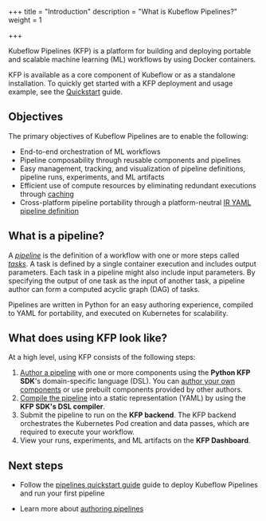 +++
title = "Introduction"
description = "What is Kubeflow Pipelines?"
weight = 1
                    
+++


Kubeflow Pipelines (KFP) is a platform for building and deploying portable and
scalable machine learning (ML) workflows by using Docker containers.

KFP is available as a core component of Kubeflow or as a standalone installation. To quickly get started with a KFP deployment and usage example, see the [Quickstart][quickstart] guide.

<!-- TODO: Include these links once the topic is available -->
<!-- [Learn more about installing Kubeflow][Installation]
[Learn more about installing Kubeflow Pipelines standalone][Installation] -->

## Objectives

The primary objectives of Kubeflow Pipelines are to enable the following:
* End-to-end orchestration of ML workflows
* Pipeline composability through reusable components and pipelines
* Easy management, tracking, and visualization of pipeline definitions, pipeline runs, experiments, and ML artifacts
* Efficient use of compute resources by eliminating redundant executions through [caching][caching]
* Cross-platform pipeline portability through a platform-neutral [IR YAML pipeline definition][ir-yaml]

## What is a pipeline?

A [_pipeline_][pipelines] is the definition of a workflow with one or more steps called [_tasks_][tasks]. A task is defined by a single container execution and includes output parameters. Each task in a pipeline might also include input parameters. By specifying the output of one task as the input of another task, a pipeline author can form a computed acyclic graph (DAG) of tasks.

Pipelines are written in Python for an easy authoring experience, compiled to YAML for portability, and executed on Kubernetes for scalability.


## What does using KFP look like?

At a high level, using KFP consists of the following steps:

1. [Author a pipeline][author-a-pipeline] with one or more components using the **Python KFP SDK**'s domain-specific language (DSL). You can [author your own components][components] or use prebuilt components provided by other authors.
2. [Compile the pipeline][compile-a-pipeline] into a static representation (YAML) by using the **KFP SDK's DSL compiler**.
3. Submit the pipeline to run on the **KFP backend**. The KFP backend orchestrates the Kubernetes Pod creation and data passes, which are required to execute your workflow.
4. View your runs, experiments, and ML artifacts on the **KFP Dashboard**.


## Next steps

* Follow the 
  [pipelines quickstart guide][Quickstart] guide to 
  deploy Kubeflow Pipelines and run your first pipeline
<!-- TODO: Uncomment these links once the topic is created -->
<!-- * Learn more about the [different ways to install KFP][installation] -->
* Learn more about [authoring pipelines][author-a-pipeline]

[quickstart]: /docs/components/pipelines/v2/quickstart
[author-a-pipeline]: /docs/components/pipelines/v2/author-a-pipeline
[components]: /docs/components/pipelines/v2/author-a-pipeline/components
[pipelines]: /docs/components/pipelines/v2/author-a-pipeline/pipelines
[tasks]: /docs/components/pipelines/v2/author-a-pipeline/tasks
[compile-a-pipeline]: /docs/components/pipelines/v2/compile-a-pipeline
[installation]: /docs/components/pipelines/v2/installation
[caching]: /docs/components/pipelines/v2/author-a-pipeline/tasks/#caching
[ir-yaml]: /docs/components/pipelines/v2/compile-a-pipeline/#ir-yaml
